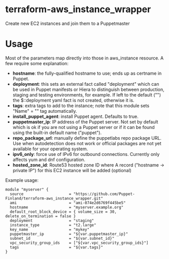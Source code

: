 # terraform-aws_instance_wrapper

Create new EC2 instances and join them to a Puppetmaster

# Usage

Most of the parameters map directly into those in aws_instance resource. A few
require some explanation:

* **hostname**: the fully-qualified hostname to use; ends up as certname in Puppet.
* **deployment**: this sets an external fact called "deployment" which can be used in Puppet manifests or Hiera to distinguish between production, staging and testing environments, for example. If left to the default ("") the $::deployment yaml fact is not created, otherwise it is.
* **tags**: extra tags to add to the instance; note that this module sets "Name" = "<hostname>" tag automatically.
* **install_puppet_agent**: install Puppet agent. Defaults to true.
* **puppetmaster_ip**: IP address of the Puppet server. Not set by default which is ok if you are not using a Puppet server or if it can be found using the built-in default name ("puppet").
* **repo_package_url**: manually define the puppetlabs repo package URL. Use when autodetection does not work or official packages are not yet available for your operating system.
* **ipv6_only**: force use of IPv6 for outbound connections. Currently only affects yum and dnf configuration.
* **hosted_zone_id**: Route53 hosted zone ID where A record ("hostname -> private IP") for this EC2 instance will be added (optional)

Example usage:

    module "myserver" {
      source                    = "https://github.com/Puppet-Finland/terraform-aws_instance_wrapper.git"
      ami                       = "ami-074e2d6769f445be5"
      hostname                  = "myserver.example.org"
      default_root_block_device = { volume_size = 30, delete_on_termination = false }
      deployment                = "staging"
      instance_type             = "t2.large"
      key_name                  = "mykey"
      puppetmaster_ip           = "${var.puppetmaster_ip}"
      subnet_id                 = "${var.subnet_id}"
      vpc_security_group_ids    = ["${var.vpc_security_group_ids}"]
      tags                      = "${var.tags}"
    }

